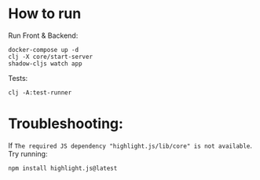 # How to run

Run Front & Backend:

```shell
docker-compose up -d
clj -X core/start-server
shadow-cljs watch app
```

Tests:

```shell
clj -A:test-runner
```


# Troubleshooting:

If `The required JS dependency "highlight.js/lib/core" is not available`.
Try running:

```shell
npm install highlight.js@latest
```
